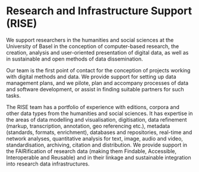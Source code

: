 # Research and Infrastructure Support (RISE)

We support researchers in the humanities and social sciences at the University of Basel in the conception of computer-based research, the creation, analysis and user-oriented presentation of digital data, as well as in sustainable and open methods of data dissemination.

Our team is the first point of contact for the conception of projects working with digital methods and data. We provide support for setting up data management plans, and we pilote, plan and accompany processes of data and software development, or assist in finding suitable partners for such tasks.

The RISE team has a portfolio of experience with editions, corpora and other data types from the humanities and social sciences. It has expertise in the areas of data modelling and visualisation, digitisation, data refinement (markup, transcription, annotation, geo referencing etc.), metadata (standards, formats, enrichment), databases and repositories, real-time and network analyses, quantitative analysis for text, image, audio and video, standardisation, archiving, citation and distribution. We provide support in the FAIRification of research data (making them Findable, Accessible, Interoperable and Reusable) and in their linkage and sustainable integration into research data infrastructures.
